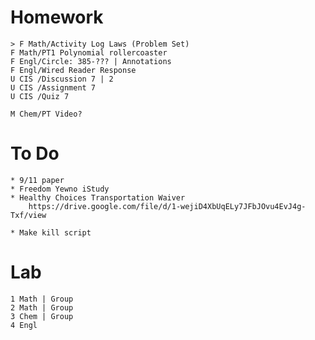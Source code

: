 # Homework

    > F Math/Activity Log Laws (Problem Set)
    F Math/PT1 Polynomial rollercoaster
    F Engl/Circle: 385-??? | Annotations
    F Engl/Wired Reader Response
    U CIS /Discussion 7 | 2
    U CIS /Assignment 7
    U CIS /Quiz 7

    M Chem/PT Video?

# To Do

    * 9/11 paper
    * Freedom Yewno iStudy
    * Healthy Choices Transportation Waiver
        https://drive.google.com/file/d/1-wejiD4XbUqELy7JFbJOvu4EvJ4g-Txf/view

    * Make kill script

# Lab

    1 Math | Group
    2 Math | Group
    3 Chem | Group
    4 Engl

